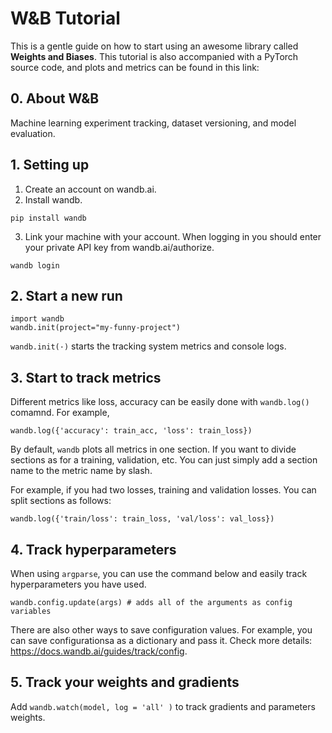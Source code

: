 # W&B Tutorial

This is a gentle guide on how to start using an awesome library called **Weights and Biases**. This tutorial is also accompanied with a PyTorch source code, and plots and metrics can be found in this link:

## 0. About W&B

Machine learning experiment tracking, dataset versioning, and model evaluation.


## 1. Setting up

1. Create an account on wandb.ai.
2. Install wandb.
```
pip install wandb
```
3. Link your machine with your account.  When logging in you should enter your private API key from wandb.ai/authorize.
```
wandb login
```

## 2. Start a new run

```
import wandb
wandb.init(project="my-funny-project")
```

`wandb.init(·)` starts the tracking system metrics and console logs.


## 3. Start to track metrics

Different metrics like loss, accuracy can be easily done with `wandb.log()` comamnd. For example,

```
wandb.log({'accuracy': train_acc, 'loss': train_loss})
```

By default, `wandb` plots all metrics in one section. If you want to divide sections as for a training, validation, etc. You can just simply add a section name to the metric name by slash.

For example, if you had two losses, training and validation losses. You can split sections as follows:

```
wandb.log({'train/loss': train_loss, 'val/loss': val_loss})
```


## 4. Track hyperparameters
When using `argparse`, you can use the command below and easily track hyperparameters you have used.
```
wandb.config.update(args) # adds all of the arguments as config variables
```
There are also other ways to save configuration values. For example, you can save configurationsa as a dictionary and pass it. Check more details: https://docs.wandb.ai/guides/track/config.


## 5. Track your weights and gradients

Add `wandb.watch(model, log = 'all' )` to track gradients and parameters weights.

